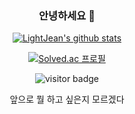 <div align=center>

### 안녕하세요 👋
  
[![LightJean's github stats](https://github-readme-stats.vercel.app/api?username=lightjean)](https://github.com/anuraghazra/github-readme-stats)

[![Solved.ac 프로필](http://mazassumnida.wtf/api/v2/generate_badge?boj=lightjean)](https://solved.ac/lightjean)

![visitor badge](https://visitor-badge.glitch.me/badge?page_id=lightjean.visitor-badge)

앞으로 뭘 하고 싶은지 모르겠다

